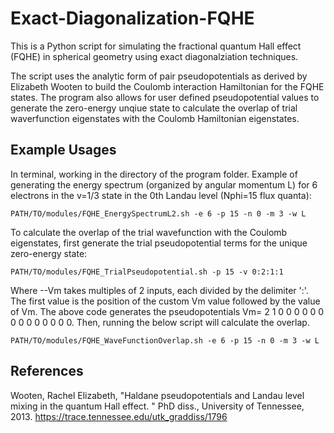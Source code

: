 # Exact-Diagonalization-FQHE
This is a Python script for simulating the fractional quantum Hall effect (FQHE) in spherical geometry using exact diagonalziation techniques.

The script uses the analytic form of pair pseudopotentials as derived by Elizabeth Wooten to build the Coulomb interaction Hamiltonian for the FQHE states. The program also allows for user defined pseudopotential values to generate the zero-energy unqiue state to calculate the overlap of trial waverfunction eigenstates with the Coulomb Hamiltonian eigenstates.


## Example Usages
In terminal, working in the directory of the program folder. Example of generating the energy spectrum (organized by angular momentum L) for 6 electrons in the v=1/3 state in the 0th Landau level (Nphi=15 flux quanta):

```
PATH/TO/modules/FQHE_EnergySpectrumL2.sh -e 6 -p 15 -n 0 -m 3 -w L
```

To calculate the overlap of the trial wavefunction with the Coulomb eigenstates, first generate the trial pseudopotential terms for the unique zero-energy state:

```
PATH/TO/modules/FQHE_TrialPseudopotential.sh -p 15 -v 0:2:1:1
```

Where --Vm takes multiples of 2 inputs, each divided by the delimiter ':'. The first value is the position of the custom Vm value followed by the value of Vm. The above code generates the pseudopotentials Vm= 2 1 0 0 0 0 0 0 0 0 0 0 0 0 0 0. Then, running the below script will calculate the overlap.

```
PATH/TO/modules/FQHE_WaveFunctionOverlap.sh -e 6 -p 15 -n 0 -m 3 -w L
```

## References
Wooten, Rachel Elizabeth, "Haldane pseudopotentials and Landau level mixing in the quantum Hall effect. " PhD diss., University of Tennessee, 2013.
https://trace.tennessee.edu/utk_graddiss/1796
